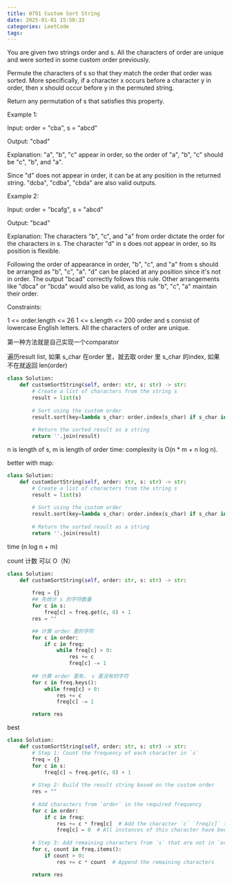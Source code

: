 ```yaml
---
title: 0791 Custom Sort String
date: 2025-01-01 15:50:33
categories: LeetCode
tags:
---
```


You are given two strings order and s. All the characters of order are unique and were sorted in some custom order previously.

Permute the characters of s so that they match the order that order was sorted. More specifically, if a character x occurs before a character y in order, then x should occur before y in the permuted string.

Return any permutation of s that satisfies this property.

 

Example 1:

Input: order = "cba", s = "abcd"

Output: "cbad"

Explanation: "a", "b", "c" appear in order, so the order of "a", "b", "c" should be "c", "b", and "a".

Since "d" does not appear in order, it can be at any position in the returned string. "dcba", "cdba", "cbda" are also valid outputs.

Example 2:

Input: order = "bcafg", s = "abcd"

Output: "bcad"

Explanation: The characters "b", "c", and "a" from order dictate the order for the characters in s. The character "d" in s does not appear in order, so its position is flexible.

Following the order of appearance in order, "b", "c", and "a" from s should be arranged as "b", "c", "a". "d" can be placed at any position since it's not in order. The output "bcad" correctly follows this rule. Other arrangements like "dbca" or "bcda" would also be valid, as long as "b", "c", "a" maintain their order.

 

Constraints:

1 <= order.length <= 26
1 <= s.length <= 200
order and s consist of lowercase English letters.
All the characters of order are unique.


第一种方法就是自己实现一个comparator

遍历result list, 如果 s_char 在order 里，就去取 order 里 s_char 的index, 如果不在就返回 len(order)

```python
class Solution:
    def customSortString(self, order: str, s: str) -> str:
        # Create a list of characters from the string s
        result = list(s)
        
        # Sort using the custom order
        result.sort(key=lambda s_char: order.index(s_char) if s_char in order else len(order))
        
        # Return the sorted result as a string
        return ''.join(result)
```
n is length of s, m is length of order
time: complexity is O(n * m + n log n).

better with map:
```python
class Solution:
    def customSortString(self, order: str, s: str) -> str:
        # Create a list of characters from the string s
        result = list(s)
        
        # Sort using the custom order
        result.sort(key=lambda s_char: order.index(s_char) if s_char in order else len(order))
        
        # Return the sorted result as a string
        return ''.join(result)
```

time (n log n + m)


count 计数 可以 O（N）

```python
class Solution:
    def customSortString(self, order: str, s: str) -> str:
        
        freq = {}
        ## 先统计 s 的字符数量
        for c in s:
            freq[c] = freq.get(c, 0) + 1
        res = ""

        ## 计算 order 里的字符
        for c in order:
            if c in freq:
                while freq[c] > 0:
                    res += c
                    freq[c] -= 1
        
        ## 计算 order 里有， s 里没有的字符
        for c in freq.keys():
            while freq[c] > 0:
                res += c
                freq[c] -= 1

        return res
```

best
```python
class Solution:
    def customSortString(self, order: str, s: str) -> str:
        # Step 1: Count the frequency of each character in `s`
        freq = {}
        for c in s:
            freq[c] = freq.get(c, 0) + 1
        
        # Step 2: Build the result string based on the custom order
        res = ""
        
        # Add characters from `order` in the required frequency
        for c in order:
            if c in freq:
                res += c * freq[c]  # Add the character `c` `freq[c]` times
                freq[c] = 0  # All instances of this character have been processed
        
        # Step 3: Add remaining characters from `s` that are not in `order`
        for c, count in freq.items():
            if count > 0:
                res += c * count  # Append the remaining characters

        return res
```

                

            


